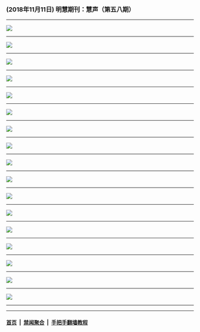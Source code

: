 ### (2018年11月11日) 明慧期刊：慧声（第五八期） 

---

<img src="http://qikan.minghui.org/mhqkpage/qikanimage/2018/11/10/hs_58read-online1.png"/><hr/>
<img src="http://qikan.minghui.org/mhqkpage/qikanimage/2018/11/10/hs_58read-online2.png"/><hr/>
<img src="http://qikan.minghui.org/mhqkpage/qikanimage/2018/11/10/hs_58read-online3.png"/><hr/>
<img src="http://qikan.minghui.org/mhqkpage/qikanimage/2018/11/10/hs_58read-online4.png"/><hr/>
<img src="http://qikan.minghui.org/mhqkpage/qikanimage/2018/11/10/hs_58read-online5.png"/><hr/>
<img src="http://qikan.minghui.org/mhqkpage/qikanimage/2018/11/10/hs_58read-online6.png"/><hr/>
<img src="http://qikan.minghui.org/mhqkpage/qikanimage/2018/11/10/hs_58read-online7.png"/><hr/>
<img src="http://qikan.minghui.org/mhqkpage/qikanimage/2018/11/10/hs_58read-online8.png"/><hr/>
<img src="http://qikan.minghui.org/mhqkpage/qikanimage/2018/11/10/hs_58read-online9.png"/><hr/>
<img src="http://qikan.minghui.org/mhqkpage/qikanimage/2018/11/10/hs_58read-online10.png"/><hr/>
<img src="http://qikan.minghui.org/mhqkpage/qikanimage/2018/11/10/hs_58read-online11.png"/><hr/>
<img src="http://qikan.minghui.org/mhqkpage/qikanimage/2018/11/10/hs_58read-online12.png"/><hr/>
<img src="http://qikan.minghui.org/mhqkpage/qikanimage/2018/11/10/hs_58read-online13.png"/><hr/>
<img src="http://qikan.minghui.org/mhqkpage/qikanimage/2018/11/10/hs_58read-online14.png"/><hr/>
<img src="http://qikan.minghui.org/mhqkpage/qikanimage/2018/11/10/hs_58read-online15.png"/><hr/>
<img src="http://qikan.minghui.org/mhqkpage/qikanimage/2018/11/10/hs_58read-online16.png"/><hr/>
<img src="http://qikan.minghui.org/mhqkpage/qikanimage/2018/11/10/hs_58read-online17.png"/><hr/>


---

#### [首页](../../../..) &nbsp;|&nbsp; [禁闻聚合](https://github.com/gfw-breaker/banned-news) &nbsp;|&nbsp; [手把手翻墙教程](https://github.com/gfw-breaker/guides) 